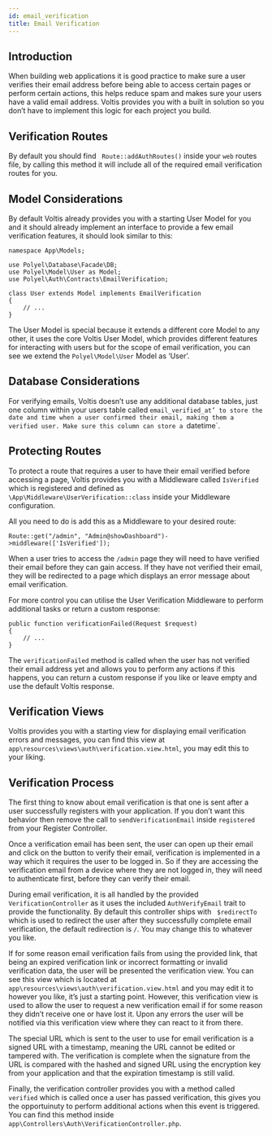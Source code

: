 ```yaml
---
id: email_verification
title: Email Verification
---
```


## Introduction

When building web applications it is good practice to make sure a user verifies their email address before being able to access certain pages or perform certain actions, this helps reduce spam and makes sure your users have a valid email address. Voltis provides you with a built in solution so you don’t have to implement this logic for each project you build.

## Verification Routes

By default you should find ` Route::addAuthRoutes()` inside your `web` routes file, by calling this method it will include all of the required email verification routes for you.

## Model Considerations

By default Voltis already provides you with a starting User Model for you and it should already implement an interface to provide a few email verification features, it should look similar to this:

```
namespace App\Models;

use Polyel\Database\Facade\DB;
use Polyel\Model\User as Model;
use Polyel\Auth\Contracts\EmailVerification;

class User extends Model implements EmailVerification
{
    // ...
}
```

The User Model is special because it extends a different core Model to any other, it uses the core Voltis User Model, which provides different features for interacting with users but for the scope of email verification, you can see we extend the `Polyel\Model\User` Model as ‘User’.

## Database Considerations

For verifying emails, Voltis doesn’t use any additional database tables, just one column within your users table called `email_verified_at’ to store the date and time when a user confirmed their email, making them a verified user. Make sure this column can store a `datetime`.

## Protecting Routes

To protect a route that requires a user to have their email verified before accessing a page, Voltis provides you with a Middleware called `IsVerified` which is registered and defined as ` \App\Middleware\UserVerification::class` inside your Middleware configuration.

All you need to do is add this as a Middleware to your desired route:

```
Route::get("/admin", "Admin@showDashboard")->middleware(['IsVerified']);
```

When a user tries to access the `/admin` page they will need to have verified their email before they can gain access. If they have not verified their email, they will be redirected to a page which displays an error message about email verification.

For more control you can utilise the User Verification Middleware to perform additional tasks or return a custom response:

```
public function verificationFailed(Request $request)
{
	// ...
}
```

The `verificationFailed` method is called when the user has not verified their email address yet and allows you to perform any actions if this happens, you can return a custom response if you like or leave empty and use the default Voltis response.

## Verification Views

Voltis provides you with a starting view for displaying email verification errors and messages, you can find this view at ` app\resources\views\auth\verification.view.html`, you may edit this to your liking.

## Verification Process

The first thing to know about email verification is that one is sent after a user successfully registers with your application. If you don’t want this behavior then remove the call to `sendVerificationEmail` inside `registered` from your Register Controller.

Once a verification email has been sent, the user can open up their email and click on the button to verify their email, verification is implemented in a way which it requires the user to be logged in. So if they are accessing the verification email from a device where they are not logged in, they will need to authenticate first, before they can verify their email.

During email verification, it is all handled by the provided ` VerificationController` as it uses the included `AuthVerifyEmail` trait to provide the functionality. By default this controller ships with ` $redirectTo` which is used to redirect the user after they successfully complete email verification, the default redirection is `/`. You may change this to whatever you like.

If for some reason email verification fails from using the provided link, that being an expired verification link or incorrect formatting or invalid verification data, the user will be presented the verification view. You can see this view which is located at `app\resources\views\auth\verification.view.html` and you may edit it to however you like, it’s just a starting point. However, this verification view is used to allow the user to request a new verification email if for some reason they didn’t receive one or have lost it. Upon any errors the user will be notified via this verification view where they can react to it from there.

The special URL which is sent to the user to use for email verification is a signed URL with a timestamp, meaning the URL cannot be edited or tampered with. The verification is complete when the signature from the URL is compared with the hashed and signed URL using the encryption key from your application and that the expiration timestamp is still valid.

Finally, the verification controller provides you with a method called ` verified` which is called once a user has passed verification, this gives you the opportuinuty to perform additional actions when this event is triggered. You can find this method inside `app\Controllers\Auth\VerificationController.php`.